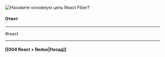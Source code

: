 ![Назовите основную цель React Fiber?](https://youtu.be/DgevxmyzymQ?t=30)

#### Ответ


____
#react

____

#### [[004 React + Redux|Назад]]